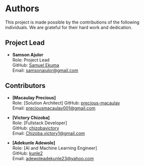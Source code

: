 # Authors
This project is made possible by the contributions of the following individuals. We are grateful for their hard work and dedication.

## Project Lead

- **Samson Ajulor**  
  Role: Project Lead  
  GitHub: [Samuel Ekuma](https://github.com/SammyML)  
  Email: [samsonajulor@gmail.com](mailto:https://github.com/SammyML)

## Contributors

- **[Macaulay Precious]**  
  Role: [Solution Architect]
  GitHub: [precious-macaulay](https://github.com/Precious-Macaulay)  
  Email: [preciousmacaulay001@gmail.com](mailto:preciousmacaulay001@gmail.com)

- **[Victory Chizoba]**  
  Role: [Fullstack Developer]  
  GitHub: [chizobavictory](https://github.com/chizobavictory)  
  Email: [Chizoba.victory1@gmail.com](mailto:Chizoba.victory1@gmail.com)

- **[Adekunle Adewole]**  
  Role: [AI and Machine Learning Engineer]  
  GitHub: [kunle2](https://github.com/kunle2)  
  Email: [adewoleadekunle23@yahoo.com](mailto:adewoleadekunle23@yahoo.com)
